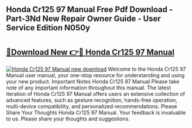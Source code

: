 ## Honda Cr125 97 Manual Free Pdf Download - Part-3Nd New Repair Owner Guide - User Service Edition N050y

# <h2><a href="http://bc74929.oget.top/?id=Honda+Cr125+97+Manual">🔗Download New 👉🔴 Honda Cr125 97 Manual</a></h2>

[![Honda Cr125 97 Manual new download](https://i.imgur.com/5g1atiW.png)](http://bc74929.oget.top/?id=Honda+Cr125+97+Manual)
Welcome to the Honda Cr125 97 Manual user manual, your one-stop resource for understanding and using your new product. Important Notes Honda Cr125 97 Manual Please take note of any important information throughout this manual. The latest iteration of Honda Cr125 97 Manual offers users an extensive collection of advanced features, such as gesture recognition, hands-free operation, multi-device compatibility, and personalized recommendations. Please Share Your Thoughts Honda Cr125 97 Manual. Your feedback is invaluable to us. Please share your thoughts and suggestions.
